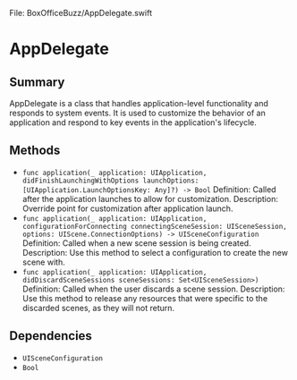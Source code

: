 File: BoxOfficeBuzz/AppDelegate.swift

# AppDelegate

## Summary
AppDelegate is a class that handles application-level functionality and responds to system events. It is used to customize the behavior of an application and respond to key events in the application's lifecycle.

## Methods
- `func application(_ application: UIApplication, didFinishLaunchingWithOptions launchOptions: [UIApplication.LaunchOptionsKey: Any]?) -> Bool`
  Definition: Called after the application launches to allow for customization.
  Description: Override point for customization after application launch.
- `func application(_ application: UIApplication, configurationForConnecting connectingSceneSession: UISceneSession, options: UIScene.ConnectionOptions) -> UISceneConfiguration`
  Definition: Called when a new scene session is being created.
  Description: Use this method to select a configuration to create the new scene with.
- `func application(_ application: UIApplication, didDiscardSceneSessions sceneSessions: Set<UISceneSession>)`
  Definition: Called when the user discards a scene session.
  Description: Use this method to release any resources that were specific to the discarded scenes, as they will not return.

## Dependencies
- `UISceneConfiguration`
- `Bool`

